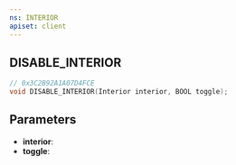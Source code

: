 ```yaml
---
ns: INTERIOR
apiset: client
---
```

## DISABLE_INTERIOR

```c
// 0x3C2B92A1A07D4FCE
void DISABLE_INTERIOR(Interior interior, BOOL toggle);
```


## Parameters
* **interior**:
* **toggle**: